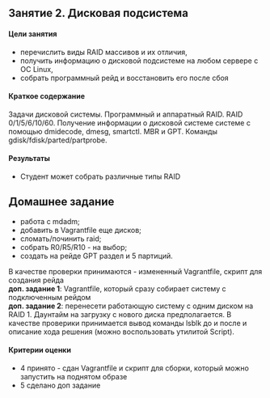 ## Занятие 2. Дисковая подсистема

#### Цели занятия  
- перечислить виды RAID массивов и их отличия,  
- получить информацию о дисковой подсистеме на любом сервере с ОС Linux,  
- собрать программный рейд и восстановить его после сбоя  

#### Краткое содержание

Задачи дисковой системы. Программный и аппаратный RAID. RAID 0/1/5/6/10/60. Получение информации о дисковой системе системе с помощью dmidecode, dmesg, smartctl.
MBR и GPT. Команды gdisk/fdisk/parted/partprobe.

#### Результаты  
- Студент может собрать различные типы RAID

## Домашнее задание  
- работа с mdadm;  
- добавить в Vagrantfile еще дисков;  
- сломать/починить raid;  
- собрать R0/R5/R10 - на выбор;  
- создать на рейде GPT раздел и 5 партиций.

В качестве проверки принимаются - измененный Vagrantfile, скрипт для создания рейда  
**доп. задание 1**: Vagrantfile, который сразу собирает систему с подключенным рейдом  
**доп. задание 2**: перенесети работающую систему с одним диском на RAID 1. Даунтайм на загрузку с нового диска предполагается. В качестве проверики принимается вывод команды lsblk до и после и описание хода решения (можно воспользовать утилитой Script).  

#### Критерии оценки  
- 4 принято - сдан Vagrantfile и скрипт для сборки, который можно запустить на поднятом образе  
- 5 сделано доп задание

